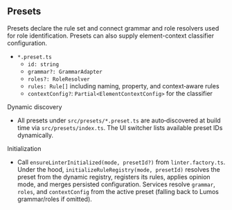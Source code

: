 ## Presets

Presets declare the rule set and connect grammar and role resolvers used for role identification. Presets can also supply element-context classifier configuration.

- `*.preset.ts`
  - `id: string`
  - `grammar?: GrammarAdapter`
  - `roles?: RoleResolver`
  - `rules: Rule[]` including naming, property, and context‑aware rules
  - `contextConfig?`: `Partial<ElementContextConfig>` for the classifier

Dynamic discovery

- All presets under `src/presets/*.preset.ts` are auto‑discovered at build time via `src/presets/index.ts`. The UI switcher lists available preset IDs dynamically.

Initialization

- Call `ensureLinterInitialized(mode, presetId?)` from `linter.factory.ts`. Under the hood, `initializeRuleRegistry(mode, presetId)` resolves the preset from the dynamic registry, registers its rules, applies opinion mode, and merges persisted configuration. Services resolve `grammar`, `roles`, and `contextConfig` from the active preset (falling back to Lumos grammar/roles if omitted).

